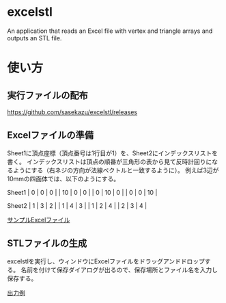 # excelstl
 An application that reads an Excel file with vertex and triangle arrays and outputs an STL file.

# 使い方

## 実行ファイルの配布
https://github.com/sasekazu/excelstl/releases

## Excelファイルの準備
Sheet1に頂点座標（頂点番号は1行目が1）を、Sheet2にインデックスリストを書く。
インデックスリストは頂点の順番が三角形の表から見て反時計回りになるようにする（右ネジの方向が法線ベクトルと一致するように）。
例えば3辺が10mmの四面体では、以下のようにする。

Sheet1
|  0 |  0 |  0 |
| 10 |  0 |  0 |
|  0 | 10 |  0 |
|  0 |  0 | 10 |

Sheet2
| 1 | 3 | 2 |
| 1 | 4 | 3 |
| 1 | 2 | 4 |
| 2 | 3 | 4 |

[サンプルExcelファイル](https://github.com/sasekazu/excelstl/blob/main/tetra-10mm.xlsx)

## STLファイルの生成
excelstlを実行し、ウィンドウにExcelファイルをドラッグアンドドロップする。
名前を付けて保存ダイアログが出るので、保存場所とファイル名を入力し保存する。

[出力例](https://github.com/sasekazu/excelstl/blob/main/tetra-10mm.stl)
